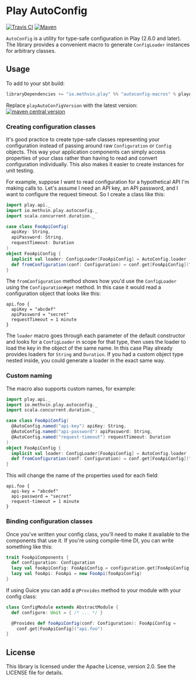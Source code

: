 # Play AutoConfig

[![Travis CI](https://travis-ci.org/gmethvin/play-autoconfig.svg?branch=master)](https://travis-ci.org/gmethvin/play-autoconfig) [![Maven](https://img.shields.io/maven-central/v/io.methvin.play/autoconfig-macros_2.12.svg)](https://mvnrepository.com/artifact/io.methvin.play/autoconfig-macros)

`AutoConfig` is a utility for type-safe configuration in Play (2.6.0 and later). The library provides a convenient macro to generate `ConfigLoader` instances for arbitrary classes.

## Usage

To add to your sbt build:

```scala
libraryDependencies += "io.methvin.play" %% "autoconfig-macros" % playAutoConfigVersion
```

Replace `playAutoConfigVersion` with the latest version: [![maven central version](https://img.shields.io/maven-central/v/io.methvin.play/autoconfig-macros_2.12.svg)](https://mvnrepository.com/artifact/io.methvin.play/autoconfig-macros)

### Creating configuration classes

It's good practice to create type-safe classes representing your configuration instead of passing around raw `Configuration` or `Config` objects. This way your application components can simply access properties of your class rather than having to read and convert configuration individually. This also makes it easier to create instances for unit testing.

For example, suppose I want to read configuration for a hypothetical API I'm making calls to. Let's assume I need an API key, an API password, and I want to configure the request timeout. So I create a class like this:

```scala
import play.api._
import io.methvin.play.autoconfig._
import scala.concurrent.duration._

case class FooApiConfig(
  apiKey: String,
  apiPassword: String,
  requestTimeout: Duration
)
object FooApiConfig {
  implicit val loader: ConfigLoader[FooApiConfig] = AutoConfig.loader
  def fromConfiguration(conf: Configuration) = conf.get[FooApiConfig]("api.foo")
}
```

The `fromConfiguration` method shows how you'd use the `ConfigLoader` using the `Configuration#get` method. In this case it would read a configuration object that looks like this:

```
api.foo {
  apiKey = "abcdef"
  apiPassword = "secret"
  requestTimeout = 1 minute
}
```

The `loader` macro goes through each parameter of the default constructor and looks for a `ConfigLoader` in scope for that type, then uses the loader to load the key in the object of the same name. In this case Play already provides loaders for `String` and `Duration`. If you had a custom object type nested inside, you could generate a loader in the exact same way.

### Custom naming

The macro also supports custom names, for example:

```scala
import play.api._
import io.methvin.play.autoconfig._
import scala.concurrent.duration._

case class FooApiConfig(
  @AutoConfig.named("api-key") apiKey: String,
  @AutoConfig.named("api-password") apiPassword: String,
  @AutoConfig.named("request-timeout") requestTimeout: Duration
)
object FooApiConfig {
  implicit val loader: ConfigLoader[FooApiConfig] = AutoConfig.loader
  def fromConfiguration(conf: Configuration) = conf.get[FooApiConfig]("api.foo")
}
```

This will change the name of the properties used for each field:

```
api.foo {
  api-key = "abcdef"
  api-password = "secret"
  request-timeout = 1 minute
}
```

### Binding configuration classes

Once you've written your config class, you'll need to make it available to the components that use it. If you're using compile-time DI, you can write something like this:

```scala
trait FooApiComponents {
  def configuration: Configuration
  lazy val fooApiConfig: FooApiConfig = configuration.get[FooApiConfig]("api.foo")
  lazy val fooApi: FooApi = new FooApi(fooApiConfig)
}
```

If using Guice you can add a `@Provides` method to your module with your config class:

```scala
class ConfigModule extends AbstractModule {
  def configure: Unit = { /* ... */ }

  @Provides def fooApiConfig(conf: Configuration): FooApiConfig =
    conf.get[FooApiConfig]("api.foo")
}
```

## License

This library is licensed under the Apache License, version 2.0. See the LICENSE file for details.
